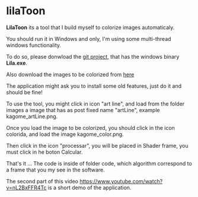 # lilaToon

**LilaToon** its a tool that I build myself to colorize images automaticaly.

You should run it in Windows and only, I'm using some multi-thread windows functionality. 

To do so, please donwload the [git project](https://github.com/micheliknechtel/lilaToon/tree/master/LilaToon 
), that has the windows binary **Lila.exe**.

Also download the images to be colorized from [here](https://github.com/micheliknechtel/lilaToon/tree/master/images)

The application might ask you to install some old features, just do it and should be fine!

To use the tool, you might click in icon "art line", and load from the folder images a image that has as
post fixed name "artLine", example kagome_artLine.png.

Once you load the image to be colorized, you should click in the icon colorida, and load  the image kagome_color.png.

Then click in the icon "processar", you will be placed in Shader frame, you must click in he boton Calcular.

That's it ... The code is inside of folder code, which algorithm correspond to a frame that you my see in the software.

The second part of this video https://www.youtube.com/watch?v=nL2BxFFR4Tc is a short demo of the application.
